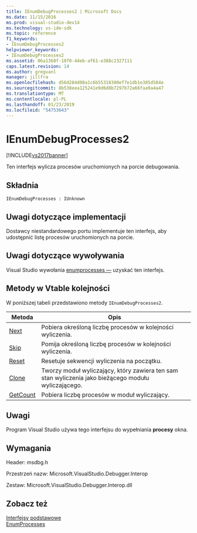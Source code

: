 ```yaml
---
title: IEnumDebugProcesses2 | Microsoft Docs
ms.date: 11/15/2016
ms.prod: visual-studio-dev14
ms.technology: vs-ide-sdk
ms.topic: reference
f1_keywords:
- IEnumDebugProcesses2
helpviewer_keywords:
- IEnumDebugProcesses2
ms.assetid: 06a1368f-10f0-44eb-af61-e388c2327111
caps.latest.revision: 14
ms.author: gregvanl
manager: jillfra
ms.openlocfilehash: d56d284d08a1c6b55318300ef7e1db1e385d584e
ms.sourcegitcommit: 8b538eea125241e9d6d8b7297b72a66faa9a4a47
ms.translationtype: MT
ms.contentlocale: pl-PL
ms.lasthandoff: 01/23/2019
ms.locfileid: "54753643"
---
```

# <a name="ienumdebugprocesses2"></a>IEnumDebugProcesses2
[!INCLUDE[vs2017banner](../../../includes/vs2017banner.md)]

Ten interfejs wylicza procesów uruchomionych na porcie debugowania.  
  
## <a name="syntax"></a>Składnia  
  
```  
IEnumDebugProcesses : IUnknown  
```  
  
## <a name="notes-for-implementers"></a>Uwagi dotyczące implementacji  
 Dostawcy niestandardowego portu implementuje ten interfejs, aby udostępnić listę procesów uruchomionych na porcie.  
  
## <a name="notes-for-callers"></a>Uwagi dotyczące wywoływania  
 Visual Studio wywołania [enumprocesses —](../../../extensibility/debugger/reference/idebugport2-enumprocesses.md) uzyskać ten interfejs.  
  
## <a name="methods-in-vtable-order"></a>Metody w Vtable kolejności  
 W poniższej tabeli przedstawiono metody `IEnumDebugProcesses2`.  
  
|Metoda|Opis|  
|------------|-----------------|  
|[Next](../../../extensibility/debugger/reference/ienumdebugprocesses2-next.md)|Pobiera określoną liczbę procesów w kolejności wyliczenia.|  
|[Skip](../../../extensibility/debugger/reference/ienumdebugprocesses2-skip.md)|Pomija określoną liczbę procesów w kolejności wyliczenia.|  
|[Reset](../../../extensibility/debugger/reference/ienumdebugprocesses2-reset.md)|Resetuje sekwencji wyliczenia na początku.|  
|[Clone](../../../extensibility/debugger/reference/ienumdebugprocesses2-clone.md)|Tworzy moduł wyliczający, który zawiera ten sam stan wyliczenia jako bieżącego modułu wyliczającego.|  
|[GetCount](../../../extensibility/debugger/reference/ienumdebugprocesses2-getcount.md)|Pobiera liczbę procesów w moduł wyliczający.|  
  
## <a name="remarks"></a>Uwagi  
 Program Visual Studio używa tego interfejsu do wypełniania **procesy** okna.  
  
## <a name="requirements"></a>Wymagania  
 Header: msdbg.h  
  
 Przestrzeń nazw: Microsoft.VisualStudio.Debugger.Interop  
  
 Zestaw: Microsoft.VisualStudio.Debugger.Interop.dll  
  
## <a name="see-also"></a>Zobacz też  
 [Interfejsy podstawowe](../../../extensibility/debugger/reference/core-interfaces.md)   
 [EnumProcesses](../../../extensibility/debugger/reference/idebugport2-enumprocesses.md)
